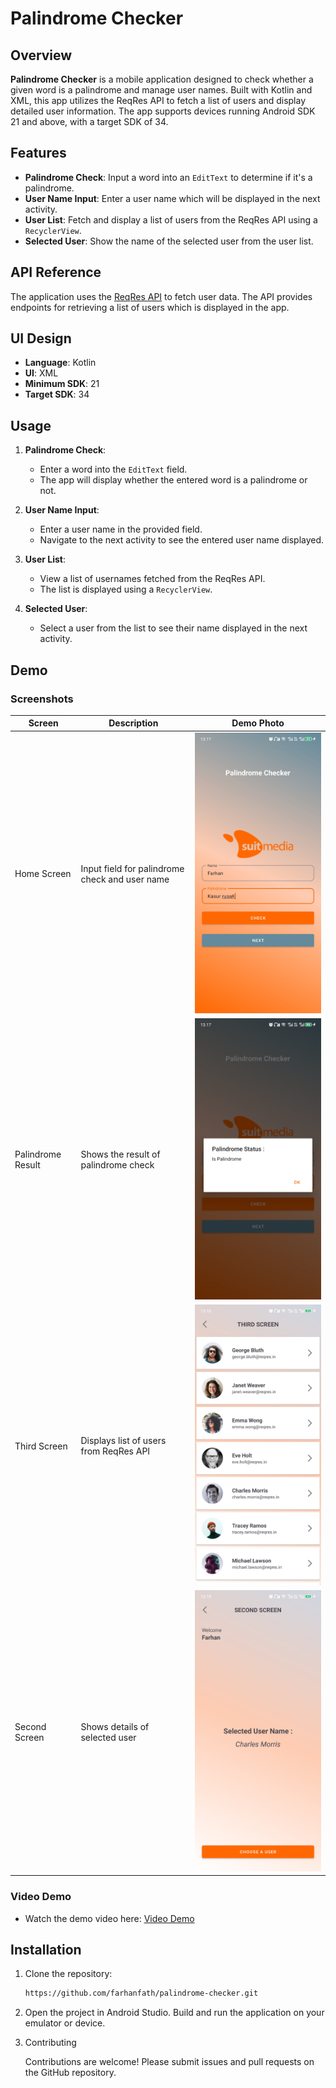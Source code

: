 # Palindrome Checker

## Overview

**Palindrome Checker** is a mobile application designed to check whether a given word is a palindrome and manage user names. Built with Kotlin and XML, this app utilizes the ReqRes API to fetch a list of users and display detailed user information. The app supports devices running Android SDK 21 and above, with a target SDK of 34.

## Features

- **Palindrome Check**: Input a word into an `EditText` to determine if it's a palindrome.
- **User Name Input**: Enter a user name which will be displayed in the next activity.
- **User List**: Fetch and display a list of users from the ReqRes API using a `RecyclerView`.
- **Selected User**: Show the name of the selected user from the user list.

## API Reference

The application uses the [ReqRes API](https://reqres.in/) to fetch user data. The API provides endpoints for retrieving a list of users which is displayed in the app.

## UI Design

- **Language**: Kotlin
- **UI**: XML
- **Minimum SDK**: 21
- **Target SDK**: 34

## Usage

1. **Palindrome Check**:
    - Enter a word into the `EditText` field.
    - The app will display whether the entered word is a palindrome or not.

2. **User Name Input**:
    - Enter a user name in the provided field.
    - Navigate to the next activity to see the entered user name displayed.

3. **User List**:
    - View a list of usernames fetched from the ReqRes API.
    - The list is displayed using a `RecyclerView`.

4. **Selected User**:
    - Select a user from the list to see their name displayed in the next activity.

## Demo

### Screenshots

| Screen        | Description                               | Demo Photo                                      |
|---------------|-------------------------------------------|-------------------------------------------------|
| Home Screen    | Input field for palindrome check and user name | ![Home Screen](demo/home.jpg)                   |
| Palindrome Result | Shows the result of palindrome check      | ![Palindrome Result](demo/palindrome_check.jpg) |
| Third Screen      | Displays list of users from ReqRes API     | ![User List](demo/list_demo.jpg)                |
| Second Screen  | Shows details of selected user             | ![Selected User](demo/selected_demo.jpg)        |

### Video Demo

- Watch the demo video here: [Video Demo](https://drive.google.com/file/d/1wJvCXDIlBX73gemfywPRTc9j2bwhY3U7/view?usp=sharing)

## Installation

1. Clone the repository:
   ```bash
   https://github.com/farhanfath/palindrome-checker.git

2. Open the project in Android Studio.
   Build and run the application on your emulator or device.

3. Contributing

   Contributions are welcome! Please submit issues and pull requests on the GitHub repository.